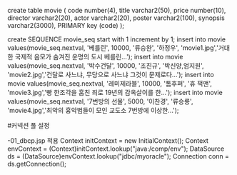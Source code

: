 create table movie (
    code number(4),
    title varchar2(50),
    price number(10),
    director varchar2(20),
    actor varchar2(20),
    poster varchar2(100),
    synopsis varchar2(3000),
    PRIMARY key (code)
);

create SEQUENCE movie_seq start with 1 increment by 1;
insert into movie values(movie_seq.nextval, '베를린', 10000, '류승완', '하정우', 'movie1.jpg','거대한 국제적 음모가 숨겨진 운명의 도시 베를린...');
insert into movie values(movie_seq.nextval, '박수건달', 10000, '조진규', '박신양,엄지원', 'movie2.jpg','건달로 사느냐, 무당으로 사느냐 그것이 문제로다...');
insert into movie values(movie_seq.nextval, '레미제라블', 10000, '톰후퍼', '휴 잭맨', 'movie3.jpg','빵 한조각을 훔친 죄로 19년의 감옥살이를 한...');
insert into movie values(movie_seq.nextval, '7번방의 선물', 5000, '이찬경', '류승룡', 'movie4.jpg','최악의 흉악범들이 모인 교도소 7번방에 이상한...');

#커넥션 풀 설정
<Resource name="jdbc/myoracle" auth="Container"
type="javax.sql.DataSource"
driverClassName="oracle.jdbc.OracleDriver"
url="jdbc:oracle:thin:@127.0.0.1:1521:xe" username="scott"
password="tiger" maxTotal="20" maxIdle="10" maxWaitMillis="-1" />

-01_dbcp.jsp 적용
Context initContext = new InitialContext();
Context envContext  = (Context)initContext.lookup("java:/comp/env");
DataSource ds = (DataSource)envContext.lookup("jdbc/myoracle");
Connection conn = ds.getConnection();